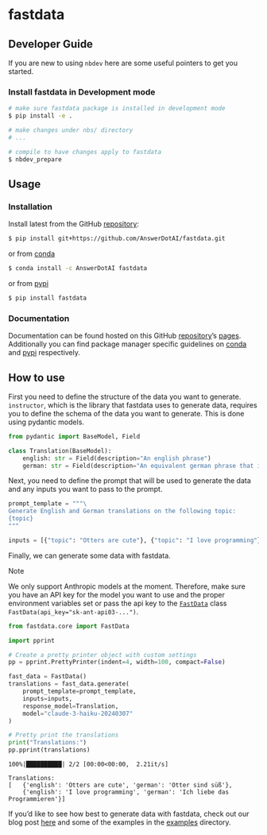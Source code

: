 # fastdata


<!-- WARNING: THIS FILE WAS AUTOGENERATED! DO NOT EDIT! -->

## Developer Guide

If you are new to using `nbdev` here are some useful pointers to get you
started.

### Install fastdata in Development mode

``` sh
# make sure fastdata package is installed in development mode
$ pip install -e .

# make changes under nbs/ directory
# ...

# compile to have changes apply to fastdata
$ nbdev_prepare
```

## Usage

### Installation

Install latest from the GitHub
[repository](https://github.com/AnswerDotAI/fastdata):

``` sh
$ pip install git+https://github.com/AnswerDotAI/fastdata.git
```

or from [conda](https://anaconda.org/AnswerDotAI/fastdata)

``` sh
$ conda install -c AnswerDotAI fastdata
```

or from [pypi](https://pypi.org/project/fastdata/)

``` sh
$ pip install fastdata
```

### Documentation

Documentation can be found hosted on this GitHub
[repository](https://github.com/AnswerDotAI/fastdata)’s
[pages](https://AnswerDotAI.github.io/fastdata/). Additionally you can
find package manager specific guidelines on
[conda](https://anaconda.org/AnswerDotAI/fastdata) and
[pypi](https://pypi.org/project/fastdata/) respectively.

## How to use

First you need to define the structure of the data you want to generate.
`instructor`, which is the library that fastdata uses to generate data,
requires you to define the schema of the data you want to generate. This
is done using pydantic models.

``` python
from pydantic import BaseModel, Field

class Translation(BaseModel):
    english: str = Field(description="An english phrase")
    german: str = Field(description="An equivalent german phrase that is a translation of the english phrase")
```

Next, you need to define the prompt that will be used to generate the
data and any inputs you want to pass to the prompt.

``` python
prompt_template = """\
Generate English and German translations on the following topic:
{topic}
"""

inputs = [{"topic": "Otters are cute"}, {"topic": "I love programming"}]
```

Finally, we can generate some data with fastdata.

> [!NOTE]
>
> We only support Anthropic models at the moment. Therefore, make sure
> you have an API key for the model you want to use and the proper
> environment variables set or pass the api key to the
> [`FastData`](https://AnswerDotAI.github.io/fastdata/core.html#fastdata)
> class `FastData(api_key="sk-ant-api03-...")`.

``` python
from fastdata.core import FastData

import pprint

# Create a pretty printer object with custom settings
pp = pprint.PrettyPrinter(indent=4, width=100, compact=False)

fast_data = FastData()
translations = fast_data.generate(
    prompt_template=prompt_template,
    inputs=inputs,
    response_model=Translation,
    model="claude-3-haiku-20240307"
)

# Pretty print the translations
print("Translations:")
pp.pprint(translations)
```

    100%|██████████| 2/2 [00:00<00:00,  2.21it/s]

    Translations:
    [   {'english': 'Otters are cute', 'german': 'Otter sind süß'},
        {'english': 'I love programming', 'german': 'Ich liebe das Programmieren'}]

If you’d like to see how best to generate data with fastdata, check out
our blog post [here](https://www.answer.ai/blog/introducing-fastdata)
and some of the examples in the
[examples](https://github.com/AnswerDotAI/fastdata/tree/main/examples)
directory.
